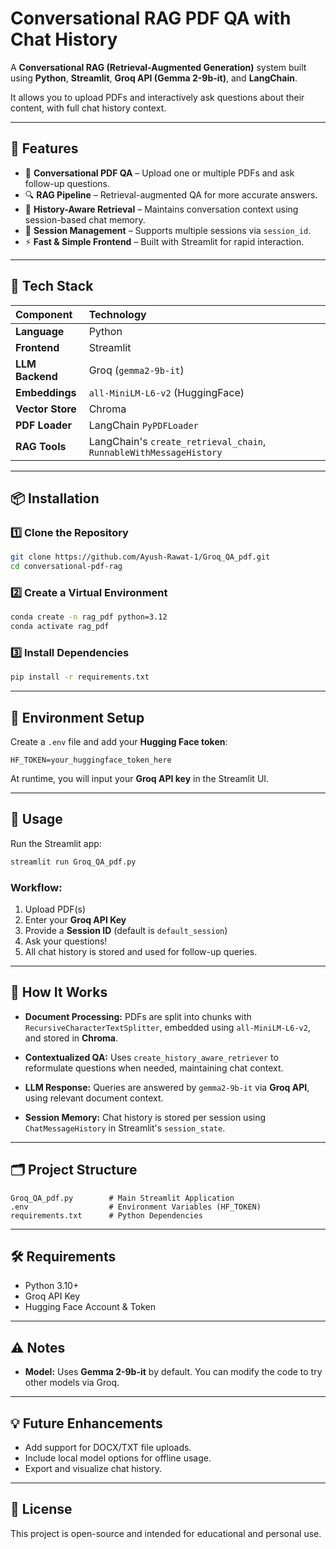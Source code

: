 # Conversational RAG PDF QA with Chat History

A **Conversational RAG (Retrieval-Augmented Generation)** system built using **Python**, **Streamlit**, **Groq API (Gemma 2-9b-it)**, and **LangChain**.

It allows you to upload PDFs and interactively ask questions about their content, with full chat history context.

-----

## 🚀 Features

  * 📄 **Conversational PDF QA** – Upload one or multiple PDFs and ask follow-up questions.
  * 🔍 **RAG Pipeline** – Retrieval-augmented QA for more accurate answers.
  * 🧠 **History-Aware Retrieval** – Maintains conversation context using session-based chat memory.
  * 🔑 **Session Management** – Supports multiple sessions via `session_id`.
  * ⚡ **Fast & Simple Frontend** – Built with Streamlit for rapid interaction.

-----

## 🧰 Tech Stack

| Component      | Technology                                    |
| :------------- | :-------------------------------------------- |
| **Language** | Python                                        |
| **Frontend** | Streamlit                                     |
| **LLM Backend**| Groq (`gemma2-9b-it`)                         |
| **Embeddings** | `all-MiniLM-L6-v2` (HuggingFace)              |
| **Vector Store**| Chroma                                        |
| **PDF Loader** | LangChain `PyPDFLoader`                       |
| **RAG Tools** | LangChain's `create_retrieval_chain`, `RunnableWithMessageHistory` |

-----

## 📦 Installation

### 1️⃣ Clone the Repository

```bash
git clone https://github.com/Ayush-Rawat-1/Groq_QA_pdf.git
cd conversational-pdf-rag
```

### 2️⃣ Create a Virtual Environment

```bash
conda create -n rag_pdf python=3.12
conda activate rag_pdf
```

### 3️⃣ Install Dependencies

```bash
pip install -r requirements.txt
```

-----

## 🔧 Environment Setup

Create a `.env` file and add your **Hugging Face token**:

```
HF_TOKEN=your_huggingface_token_here
```

At runtime, you will input your **Groq API key** in the Streamlit UI.

-----

## 📝 Usage

Run the Streamlit app:

```bash
streamlit run Groq_QA_pdf.py
```

### Workflow:

1.  Upload PDF(s)
2.  Enter your **Groq API Key**
3.  Provide a **Session ID** (default is `default_session`)
4.  Ask your questions\!
5.  All chat history is stored and used for follow-up queries.

-----

## 🧠 How It Works

  * **Document Processing:**
    PDFs are split into chunks with `RecursiveCharacterTextSplitter`, embedded using `all-MiniLM-L6-v2`, and stored in **Chroma**.

  * **Contextualized QA:**
    Uses `create_history_aware_retriever` to reformulate questions when needed, maintaining chat context.

  * **LLM Response:**
    Queries are answered by `gemma2-9b-it` via **Groq API**, using relevant document context.

  * **Session Memory:**
    Chat history is stored per session using `ChatMessageHistory` in Streamlit's `session_state`.

-----

## 🗂️ Project Structure

```
Groq_QA_pdf.py        # Main Streamlit Application
.env                  # Environment Variables (HF_TOKEN)
requirements.txt      # Python Dependencies
```

-----

## 🛠️ Requirements

  * Python 3.10+
  * Groq API Key
  * Hugging Face Account & Token

-----

## ⚠️ Notes

  * **Model:**
    Uses **Gemma 2-9b-it** by default. You can modify the code to try other models via Groq.

-----

## 💡 Future Enhancements

  * Add support for DOCX/TXT file uploads.
  * Include local model options for offline usage.
  * Export and visualize chat history.

-----

## 📄 License

This project is open-source and intended for educational and personal use.